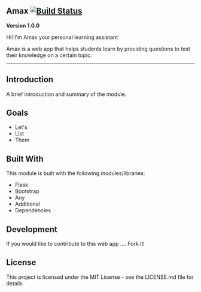 

## Amax   [![Build Status](https://travis-ci.org/Islandora/islandora_example_module.png?branch=7.x)](https://travis-ci.org/Islandora/islandora_example_module)


**Version 1.0.0** 

Hi! I'm Amax your personal learning assistant

Amax is a web app that helps students learn by providing questions to test their knowledge on a certain topic.

---

## Introduction

A brief introduction and summary of the module.

## Goals
* Let's 
* List 
* Them

## Built With

This module is built with the following modules/libraries:

* Flask
* Bootstrap
* Any
* Additional
* Dependencies

## Development

If you would like to contribute to this web app .... Fork it!

## License

This project is licensed under the MIT License - see the LICENSE.md file for details
